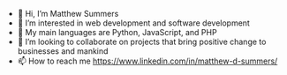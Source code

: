 - 👋 Hi, I’m Matthew Summers
- 👀 I’m interested in web development and software development
- 🌱 My main languages are Python, JavaScript, and PHP
- 💞️ I’m looking to collaborate on projects that bring positive change to businesses and mankind
- 📫 How to reach me https://www.linkedin.com/in/matthew-d-summers/

<!---
MatthewDSummers/MatthewDSummers is a ✨ special ✨ repository because its `README.md` (this file) appears on your GitHub profile.
You can click the Preview link to take a look at your changes.
--->
